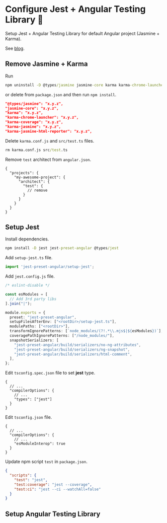 # Configure Jest + Angular Testing Library 🧪 <!-- omit in toc -->

Setup Jest + Angular Testing Library for default Angular project (Jasmine + Karma).

See [blog](https://dev.to/this-is-angular/migrate-from-jasmine-to-jest-and-testing-in-angular-286i).

## Remove Jasmine + Karma

Run

```cmd
npm uninstall -D @types/jasmine jasmine-core karma karma-chrome-launcher karma-coverage karma-jasmine karma-jasmine-html-reporter
```

or delete from `package.json` and then run `npm install`.

```json
"@types/jasmine": "x.y.z",
"jasmine-core": "x.y.z",
"karma": "x.y.z",
"karma-chrome-launcher": "x.y.z",
"karma-coverage": "x.y.z",
"karma-jasmine": "x.y.z",
"karma-jasmine-html-reporter": "x.y.z",
```

Delete `karma.conf.js` and `src/test.ts` files.

```cmd
rm karma.conf.js src/test.ts
```

Remove `test` architect from `angular.json`.

```jsonc
{
  "projects": {
    "my-awesome-project": {
      "architect": {
        "test": {
          // remove
        }
      }
    }
  }
}
```

## Setup Jest

Install dependencies.

```cmd
npm install -D jest jest-preset-angular @types/jest
```

Add `setup-jest.ts` file.

```ts
import 'jest-preset-angular/setup-jest';
```

Add `jest.config.js` file.

```ts
/* eslint-disable */

const esModules = [
  // Add 3rd party libs
].join("|");

module.exports = {
  preset: "jest-preset-angular",
  setupFilesAfterEnv: ["<rootDir>/setup-jest.ts"],
  modulePaths: ["<rootDir>"],
  transformIgnorePatterns: [`node_modules/(?!.*\\.mjs$|${esModules})`],
  coveragePathIgnorePatterns: ["/node_modules/"],
  snapshotSerializers: [
    "jest-preset-angular/build/serializers/no-ng-attributes",
    "jest-preset-angular/build/serializers/ng-snapshot",
    "jest-preset-angular/build/serializers/html-comment",
  ],
};
```

Edit `tsconfig.spec.json` file to set **jest** type.

```jsonc
{
  // ...
  "compilerOptions": {
    // ...
    "types": ["jest"]
  }
}
```

Edit `tsconfig.json` file.

```jsonc
{
  // ...
  "compilerOptions": {
    // ...
    "esModuleInterop": true
  }
}
```

Update npm script `test` in `package.json`.

```json
{
  "scripts": {
    "test": "jest",
    "test:coverage": "jest --coverage",
    "test:ci": "jest --ci --watchAll=false"
  }
}
```

## Setup Angular Testing Library
